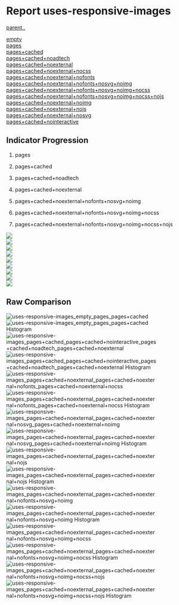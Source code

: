 # Report uses-responsive-images

[parent..](./..)  

[empty](./empty/)  
[pages](./pages/)  
[pages+cached](./pages+cached/)  
[pages+cached+noadtech](./pages+cached+noadtech/)  
[pages+cached+noexternal](./pages+cached+noexternal/)  
[pages+cached+noexternal+nocss](./pages+cached+noexternal+nocss/)  
[pages+cached+noexternal+nofonts](./pages+cached+noexternal+nofonts/)  
[pages+cached+noexternal+nofonts+nosvg+noimg](./pages+cached+noexternal+nofonts+nosvg+noimg/)  
[pages+cached+noexternal+nofonts+nosvg+noimg+nocss](./pages+cached+noexternal+nofonts+nosvg+noimg+nocss/)  
[pages+cached+noexternal+nofonts+nosvg+noimg+nocss+nojs](./pages+cached+noexternal+nofonts+nosvg+noimg+nocss+nojs/)  
[pages+cached+noexternal+noimg](./pages+cached+noexternal+noimg/)  
[pages+cached+noexternal+nojs](./pages+cached+noexternal+nojs/)  
[pages+cached+noexternal+nosvg](./pages+cached+noexternal+nosvg/)  
[pages+cached+nointeractive](./pages+cached+nointeractive/)  

## Indicator Progression

1. pages

2. pages+cached

3. pages+cached+noadtech

4. pages+cached+noexternal

5. pages+cached+noexternal+nofonts+nosvg+noimg

6. pages+cached+noexternal+nofonts+nosvg+noimg+nocss

7. pages+cached+noexternal+nofonts+nosvg+noimg+nocss+nojs



![](./progession_score:mean_score:median.png)  
![](./progession_mean_median.png)  
![](./progession_min_max.png)  
![](./progession_range_p90range.png)  
![](./progession_stddev_p90stddev_skewness.png)  
![](./progession_eccentricity_p90eccentricity.png)  
![](./progession_quanta_p90quanta.png)  
![](./progession_quantaRatio_p90quantaRatio.png)  
![](./progession_outlandishness.png)  

## Raw Comparison

![uses-responsive-images_empty_pages_pages+cached](./uses-responsive-images_empty_pages_pages+cached.png)  
![uses-responsive-images_empty_pages_pages+cached Histogram](./uses-responsive-images_empty_pages_pages+cached+hist.png)  
![uses-responsive-images_pages+cached_pages+cached+nointeractive_pages+cached+noadtech_pages+cached+noexternal](./uses-responsive-images_pages+cached_pages+cached+nointeractive_pages+cached+noadtech_pages+cached+noexternal.png)  
![uses-responsive-images_pages+cached_pages+cached+nointeractive_pages+cached+noadtech_pages+cached+noexternal Histogram](./uses-responsive-images_pages+cached_pages+cached+nointeractive_pages+cached+noadtech_pages+cached+noexternal+hist.png)  
![uses-responsive-images_pages+cached+noexternal_pages+cached+noexternal+nofonts_pages+cached+noexternal+nocss](./uses-responsive-images_pages+cached+noexternal_pages+cached+noexternal+nofonts_pages+cached+noexternal+nocss.png)  
![uses-responsive-images_pages+cached+noexternal_pages+cached+noexternal+nofonts_pages+cached+noexternal+nocss Histogram](./uses-responsive-images_pages+cached+noexternal_pages+cached+noexternal+nofonts_pages+cached+noexternal+nocss+hist.png)  
![uses-responsive-images_pages+cached+noexternal_pages+cached+noexternal+nosvg_pages+cached+noexternal+noimg](./uses-responsive-images_pages+cached+noexternal_pages+cached+noexternal+nosvg_pages+cached+noexternal+noimg.png)  
![uses-responsive-images_pages+cached+noexternal_pages+cached+noexternal+nosvg_pages+cached+noexternal+noimg Histogram](./uses-responsive-images_pages+cached+noexternal_pages+cached+noexternal+nosvg_pages+cached+noexternal+noimg+hist.png)  
![uses-responsive-images_pages+cached+noexternal_pages+cached+noexternal+nojs](./uses-responsive-images_pages+cached+noexternal_pages+cached+noexternal+nojs.png)  
![uses-responsive-images_pages+cached+noexternal_pages+cached+noexternal+nojs Histogram](./uses-responsive-images_pages+cached+noexternal_pages+cached+noexternal+nojs+hist.png)  
![uses-responsive-images_pages+cached+noexternal_pages+cached+noexternal+nofonts+nosvg+noimg](./uses-responsive-images_pages+cached+noexternal_pages+cached+noexternal+nofonts+nosvg+noimg.png)  
![uses-responsive-images_pages+cached+noexternal_pages+cached+noexternal+nofonts+nosvg+noimg Histogram](./uses-responsive-images_pages+cached+noexternal_pages+cached+noexternal+nofonts+nosvg+noimg+hist.png)  
![uses-responsive-images_pages+cached+noexternal_pages+cached+noexternal+nofonts+nosvg+noimg+nocss](./uses-responsive-images_pages+cached+noexternal_pages+cached+noexternal+nofonts+nosvg+noimg+nocss.png)  
![uses-responsive-images_pages+cached+noexternal_pages+cached+noexternal+nofonts+nosvg+noimg+nocss Histogram](./uses-responsive-images_pages+cached+noexternal_pages+cached+noexternal+nofonts+nosvg+noimg+nocss+hist.png)  
![uses-responsive-images_pages+cached+noexternal_pages+cached+noexternal+nofonts+nosvg+noimg+nocss+nojs](./uses-responsive-images_pages+cached+noexternal_pages+cached+noexternal+nofonts+nosvg+noimg+nocss+nojs.png)  
![uses-responsive-images_pages+cached+noexternal_pages+cached+noexternal+nofonts+nosvg+noimg+nocss+nojs Histogram](./uses-responsive-images_pages+cached+noexternal_pages+cached+noexternal+nofonts+nosvg+noimg+nocss+nojs+hist.png)  

<style>
  img {
    max-width: 80%;
  }
</style>
      
